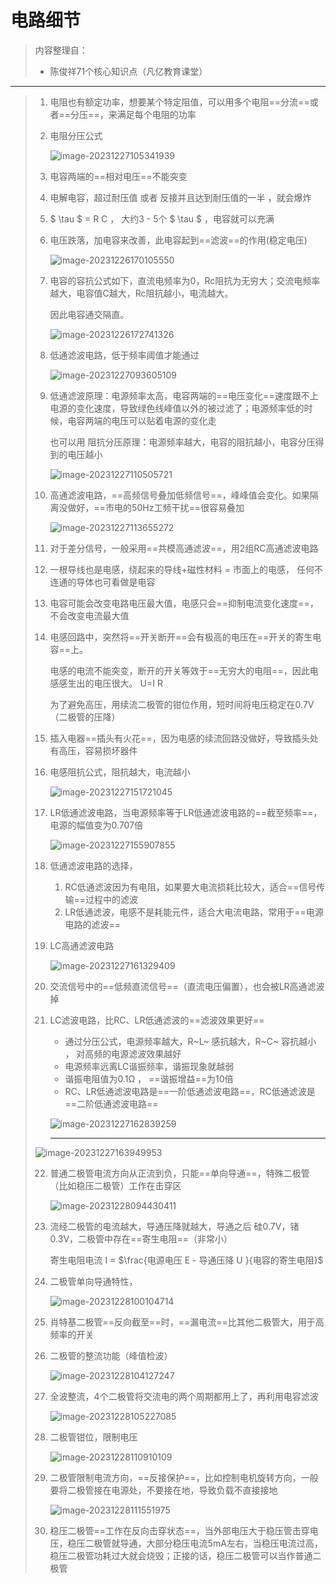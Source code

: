 # 电路细节

> 内容整理自：
>
> - 陈俊祥71个核心知识点（凡亿教育课堂）



---



> 1. 电阻也有额定功率，想要某个特定阻值，可以用多个电阻==分流==或者==分压==，来满足每个电阻的功率
>
> 2. 电阻分压公式
>
>     
>
>     ![image-20231227105341939](https://typora-notes-codervv.oss-cn-shanghai.aliyuncs.com/img_for_typora/202312271053980.png)
>
>     
>
> 3. 电容两端的==相对电压==不能突变
>
> 4. 电解电容，超过耐压值 或者 反接并且达到耐压值的一半 ，就会爆炸
>
> 5. $ \tau $ = R C ， 大约3 - 5个  $ \tau $  ，电容就可以充满
>
> 6. 电压跌落，加电容来改善，此电容起到==滤波==的作用(稳定电压)
>
>     
>
>     ![image-20231226170105550](https://typora-notes-codervv.oss-cn-shanghai.aliyuncs.com/img_for_typora/202312261701788.png)
>
> 
>
> 
>
> 7. 电容的容抗公式如下，直流电频率为0，Rc阻抗为无穷大；交流电频率越大，电容值C越大，Rc阻抗越小，电流越大。
>
>     因此电容通交隔直。
>
>     ![image-20231226172741326](https://typora-notes-codervv.oss-cn-shanghai.aliyuncs.com/img_for_typora/202312261727359.png)
>
> 
>
> 8. 低通滤波电路，低于频率阈值才能通过
>
>     ![image-20231227093605109](https://typora-notes-codervv.oss-cn-shanghai.aliyuncs.com/img_for_typora/202312270936169.png)
>
> 9. 低通滤波原理：电源频率太高，电容两端的==电压变化==速度跟不上电源的变化速度，导致绿色线峰值以外的被过滤了；电源频率低的时候，电容两端的电压可以贴着电源的变化走
>
>     也可以用 阻抗分压原理：电源频率越大，电容的阻抗越小，电容分压得到的电压越小
>
>     
>
>     ![image-20231227110505721](https://typora-notes-codervv.oss-cn-shanghai.aliyuncs.com/img_for_typora/202312271105782.png)
>
> 
>
> 
>
> 10. 高通滤波电路，==高频信号叠加低频信号==，峰峰值会变化。如果隔离没做好，==市电的50Hz工频干扰==很容易叠加
>
>     ![image-20231227113655272](https://typora-notes-codervv.oss-cn-shanghai.aliyuncs.com/img_for_typora/202312271136319.png)
>
> 
>
> 11. 对于差分信号，一般采用==共模高通滤波==，用2组RC高通滤波电路
>
> 12. 一根导线也是电感，绕起来的导线+磁性材料 = 市面上的电感， 任何不连通的导体也可看做是电容
>
> 13. 电容可能会改变电路电压最大值，电感只会==抑制电流变化速度==，不会改变电流最大值
>
> 
>
> 14. 电感回路中，突然将==开关断开==会有极高的电压在==开关的寄生电容==上。
>
>      电感的电流不能突变，断开的开关等效于==无穷大的电阻==，因此电感感生出的电压很大。 U=I R
>
>      为了避免高压，用续流二极管的钳位作用，短时间将电压稳定在0.7V（二极管的压降）
>
> 
>
> 15. 插入电器==插头有火花==，因为电感的续流回路没做好，导致插头处有高压，容易损坏器件
>
> 16. 电感阻抗公式，阻抗越大，电流越小
>
>      ![image-20231227151721045](https://typora-notes-codervv.oss-cn-shanghai.aliyuncs.com/img_for_typora/202312271517532.png)
>
> 
>
> 17. LR低通滤波电路，当电源频率等于LR低通滤波电路的==截至频率==，电源的幅值变为0.707倍
>
>      ![image-20231227155907855](https://typora-notes-codervv.oss-cn-shanghai.aliyuncs.com/img_for_typora/202312271607495.png)
>
> 18. 低通滤波电路的选择，
>
>      1. RC低通滤波因为有电阻，如果要大电流损耗比较大，适合==信号传输==过程中的滤波
>      2. LR低通滤波，电感不是耗能元件，适合大电流电路，常用于==电源电路的滤波==
>
> 19. LC高通滤波电路
>
>     ![image-20231227161329409](https://typora-notes-codervv.oss-cn-shanghai.aliyuncs.com/img_for_typora/202312271613120.png)
>
>     
>
> 20. 交流信号中的==低频直流信号==（直流电压偏置），也会被LR高通滤波掉
>
> 21. LC滤波电路，比RC、LR低通滤波的==滤波效果更好==
>
>      - 通过分压公式，电源频率越大，R~L~ 感抗越大，R~C~ 容抗越小 ， 对高频的电源滤波效果越好 
>      - 电源频率远离LC谐振频率，谐振现象就越弱
>      - 谐振电阻值为0.1Ω ， ==谐振增益==为10倍
>      - RC、LR低通滤波电路是==一阶低通滤波电路==，RC低通滤波是==二阶低通滤波电路==
>
>      ![image-20231227162839259](https://typora-notes-codervv.oss-cn-shanghai.aliyuncs.com/img_for_typora/202312271628307.png)
>
>     ---
>
>  ![image-20231227163949953](https://typora-notes-codervv.oss-cn-shanghai.aliyuncs.com/img_for_typora/202312280848698.png)
>
> 
>
> 22. 普通二极管电流方向从正流到负，只能==单向导通==，特殊二极管（比如稳压二极管）工作在击穿区
>
>     ![image-20231228094430411](https://typora-notes-codervv.oss-cn-shanghai.aliyuncs.com/img_for_typora/202312280944514.png)
>
> 23. 流经二极管的电流越大，导通压降就越大，导通之后 硅0.7V，锗0.3V，二极管中存在==寄生电阻==（非常小）
>
>     寄生电阻电流 I = $\frac{电源电压 E - 导通压降 U  }{电容的寄生电阻}$
>
>     
>
> 24. 二极管单向导通特性，
>
>     ![image-20231228100104714](https://typora-notes-codervv.oss-cn-shanghai.aliyuncs.com/img_for_typora/202312281001770.png)
>
> 25. 肖特基二极管==反向截至==时，==漏电流==比其他二极管大，用于高频率的开关
>
> 26. 二极管的整流功能（峰值检波）
>
>     ![image-20231228104127247](https://typora-notes-codervv.oss-cn-shanghai.aliyuncs.com/img_for_typora/202312281041300.png)
>
> 27. 全波整流，4个二极管将交流电的两个周期都用上了，再利用电容滤波
>
>     ![image-20231228105227085](https://typora-notes-codervv.oss-cn-shanghai.aliyuncs.com/img_for_typora/202312281052143.png)
>
> 28. 二极管钳位，限制电压
>
>     ![image-20231228110910109](https://typora-notes-codervv.oss-cn-shanghai.aliyuncs.com/img_for_typora/202312281109165.png)
>
> 29. 二极管限制电流方向，==反接保护==，比如控制电机旋转方向，一般要将二极管接在电源处，不要接在地，导致负载不直接接地
>
>     ![image-20231228111551975](https://typora-notes-codervv.oss-cn-shanghai.aliyuncs.com/img_for_typora/202312281115013.png)
>
> 30. 稳压二极管==工作在反向击穿状态==，当外部电压大于稳压管击穿电压，稳压二极管就导通，大部分稳压电流5mA左右，当稳压电流过高，稳压二极管功耗过大就会烧毁；正接的话，稳压二极管可以当作普通二极管
>
>     
>
> 
>
> 
>
> 
>
> 
>
> 
>
> 
>
> 
>
> 
>
> 
>
> 